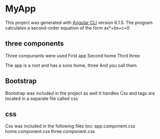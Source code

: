 # MyApp

This project was generated with [Angular CLI](https://github.com/angular/angular-cli) version 6.1.5.
The program calculates a second-order equation of the form ax²+bx+c=0

## three components
Three compunants were used
First app
Second home
Third three

The app is a root and has a sons home, three
And you call them

## Bootstrap
Bootstrap was included in the project as well
It handles Css and tags are located in a separate file called css

## css

Css was included in the following files too:
app.component.css
home.component.css
three.component.css

